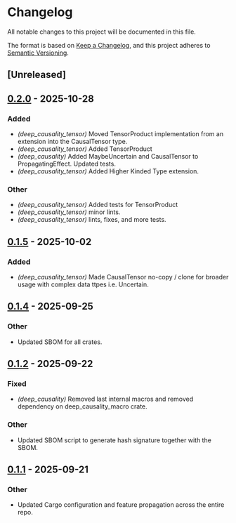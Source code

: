 # Changelog

All notable changes to this project will be documented in this file.

The format is based on [Keep a Changelog](https://keepachangelog.com/en/1.0.0/),
and this project adheres to [Semantic Versioning](https://semver.org/spec/v2.0.0.html).

## [Unreleased]

## [0.2.0](https://github.com/placrosse/deep_causality/compare/deep_causality_tensor-v0.1.5...deep_causality_tensor-v0.2.0) - 2025-10-28

### Added

- *(deep_causality_tensor)* Moved TensorProduct implementation from an extension into the CausalTensor  type.
- *(deep_causality_tensor)* Added TensorProduct
- *(deep_causality)* Added MaybeUncertain and CausalTensor to PropagatingEffect. Updated tests.
- *(deep_causality_tensor)* Added Higher Kinded Type extension.

### Other

- *(deep_causality_tensor)* Added tests for TensorProduct
- *(deep_causality_tensor)* minor lints.
- *(deep_causality_tensor)* lints, fixes, and more tests.

## [0.1.5](https://github.com/deepcausality-rs/deep_causality/compare/deep_causality_tensor-v0.1.4...deep_causality_tensor-v0.1.5) - 2025-10-02

### Added

- *(deep_causality_tensor)* Made CausalTensor no-copy / clone for broader usage with complex data ttpes i.e. Uncertain<T>.

## [0.1.4](https://github.com/deepcausality-rs/deep_causality/compare/deep_causality_tensor-v0.1.3...deep_causality_tensor-v0.1.4) - 2025-09-25

### Other

- Updated SBOM for all crates.

## [0.1.2](https://github.com/deepcausality-rs/deep_causality/compare/deep_causality_tensor-v0.1.1...deep_causality_tensor-v0.1.2) - 2025-09-22

### Fixed

- *(deep_causality)* Removed last internal macros and removed dependency on deep_causality_macro crate.

### Other

- Updated SBOM script to generate hash signature together with the SBOM.

## [0.1.1](https://github.com/deepcausality-rs/deep_causality/compare/deep_causality_tensor-v0.1.0...deep_causality_tensor-v0.1.1) - 2025-09-21

### Other

- Updated Cargo configuration and feature propagation across the entire repo.
